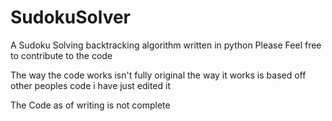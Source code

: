# SudokuSolver
A Sudoku Solving backtracking algorithm written in python
Please Feel free to contribute to the code

The way the code works isn't fully original the way it works is based off other peoples code i have just edited it

The Code as of writing is not complete 
